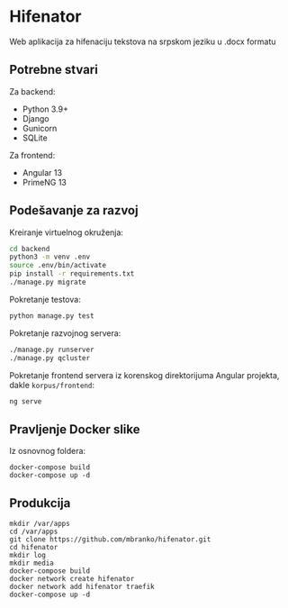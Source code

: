 # Hifenator

Web aplikacija za hifenaciju tekstova na srpskom jeziku u .docx formatu

## Potrebne stvari

Za backend:
 * Python 3.9+
 * Django
 * Gunicorn
 * SQLite

Za frontend:
 * Angular 13
 * PrimeNG 13

## Podešavanje za razvoj

Kreiranje virtuelnog okruženja:
```bash
cd backend
python3 -m venv .env
source .env/bin/activate
pip install -r requirements.txt
./manage.py migrate
```

Pokretanje testova:
```bash
python manage.py test
```

Pokretanje razvojnog servera:
```bash
./manage.py runserver
./manage.py qcluster
```

Pokretanje frontend servera iz korenskog direktorijuma Angular
projekta, dakle `korpus/frontend`:
```bash
ng serve
```

## Pravljenje Docker slike

Iz osnovnog foldera:
```
docker-compose build
docker-compose up -d
```

## Produkcija
```
mkdir /var/apps
cd /var/apps
git clone https://github.com/mbranko/hifenator.git
cd hifenator
mkdir log
mkdir media
docker-compose build
docker network create hifenator
docker network add hifenator traefik
docker-compose up -d
```
